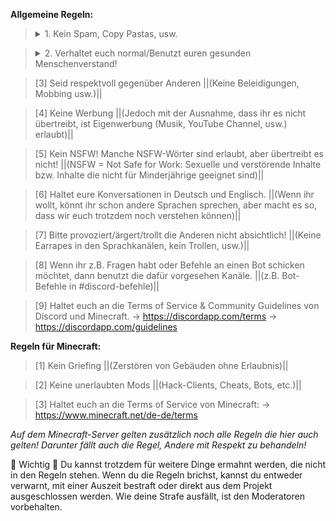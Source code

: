 **Allgemeine Regeln:**
> <details>
> <summary>1. Kein Spam, Copy Pastas, usw.</summary>
> (Viele GIFs und Emoji-Spam bitte vermeiden)
> </details>

> <details>
> <summary>2. Verhaltet euch normal/Benutzt euren gesunden Menschenverstand!</summary>
> (Wenn ihr denkt, dass etwas nicht erlaubt ist, dann macht es auch nicht :wink:)
> </details>

> [3] Seid respektvoll gegenüber Anderen
> ||(Keine Beleidigungen, Mobbing usw.)||

> [4] Keine Werbung
> ||(Jedoch mit der Ausnahme, dass ihr es nicht übertreibt, ist Eigenwerbung (Musik, YouTube Channel, usw.) erlaubt)||

> [5] Kein NSFW! Manche NSFW-Wörter sind erlaubt, aber übertreibt es nicht!
> ||(NSFW = Not Safe for Work: Sexuelle und verstörende Inhalte bzw. Inhalte die nicht für Minderjährige geeignet sind)||

> [6] Haltet eure Konversationen in Deutsch und Englisch.
> ||(Wenn ihr wollt, könnt ihr schon andere Sprachen sprechen, aber macht es so, dass wir euch trotzdem noch verstehen können)||

> [7] Bitte provoziert/ärgert/trollt die Anderen nicht absichtlich!
> ||(Keine Earrapes in den Sprachkanälen, kein Trollen, usw.)||

> [8] Wenn ihr z.B. Fragen habt oder Befehle an einen Bot schicken möchtet, dann benutzt die dafür vorgesehen Kanäle.
> ||(z.B. Bot-Befehle in #discord-befehle)||

> [9] Haltet euch an die Terms of Service & Community Guidelines von Discord und Minecraft.
> -> https://discordapp.com/terms
> -> https://discordapp.com/guidelines


**Regeln für Minecraft:**
> [1] Kein Griefing
> ||(Zerstören von Gebäuden ohne Erlaubnis)||

> [2] Keine unerlaubten Mods
> ||(Hack-Clients, Cheats, Bots, etc.)||

> [3] Haltet euch an die Terms of Service von Minecraft:
> -> https://www.minecraft.net/de-de/terms

*Auf dem Minecraft-Server gelten zusätzlich noch alle Regeln die hier auch gelten!*
*Darunter fällt auch die Regel, Andere mit Respekt zu behandeln!*

:small_orange_diamond: Wichtig :small_orange_diamond:
Du kannst trotzdem für weitere Dinge ermahnt werden, die nicht in den Regeln stehen.
Wenn du die Regeln brichst, kannst du entweder verwarnt, mit einer Auszeit bestraft oder direkt aus dem Projekt ausgeschlossen werden.
Wie deine Strafe ausfällt, ist den Moderatoren vorbehalten.
